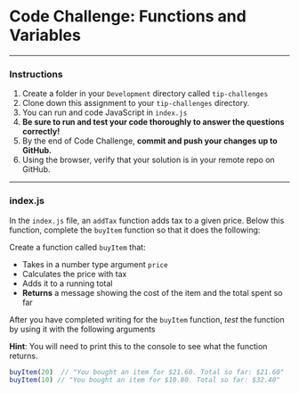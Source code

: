 # Code Challenge: Functions and Variables
---
### **Instructions**

1. Create a folder in your `Development` directory called `tip-challenges`
2. Clone down this assignment to your `tip-challenges` directory.
3. You can run and code JavaScript in `index.js`
4. **Be sure to run and test your code thoroughly to answer the questions correctly!**
5. By the end of Code Challenge, **commit and push your changes up to GitHub.**
6. Using the browser, verify that your solution is in your remote repo on GitHub.

---

### index.js

In the `index.js` file, an `addTax` function adds tax to a given price. Below this function, complete the `buyItem` function so that it does the following: 

Create a function called `buyItem` that:

- Takes in a number type argument `price`
- Calculates the price with tax
- Adds it to a running total
- **Returns** a message showing the cost of the item and the total spent so far

After you have completed writing for the `buyItem` function, *test* the function by using it with the following arguments

**Hint**: You will need to print this to the console to see what the function returns. 

```jsx
buyItem(20)  // "You bought an item for $21.60. Total so far: $21.60"
buyItem(10) // "You bought an item for $10.80. Total so far: $32.40"
```
